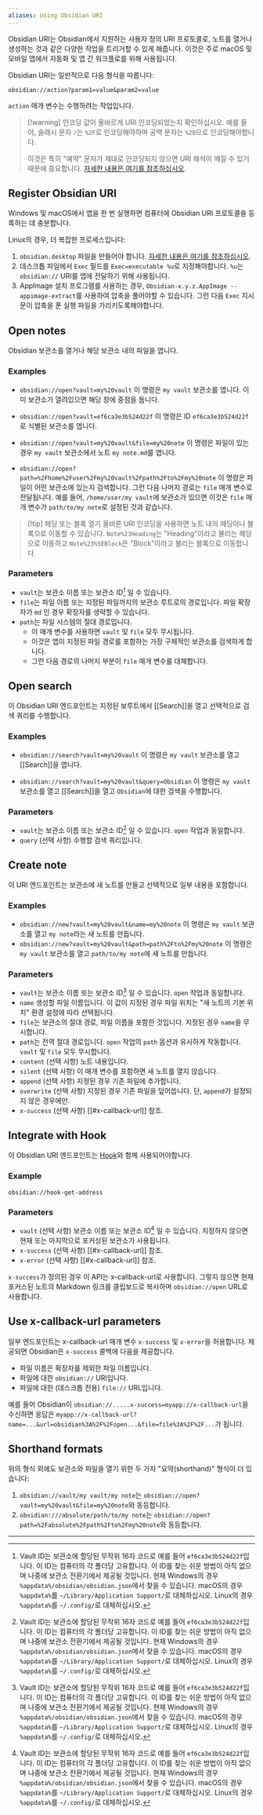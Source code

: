 ```yaml
---
aliases: Using Obsidian URI
---
```

Obsidian URI는 Obsidian에서 지원하는 사용자 정의 URI 프로토콜로, 노트를 열거나 생성하는 것과 같은 다양한 작업을 트리거할 수 있게 해줍니다. 이것은 주로 macOS 및 모바일 앱에서 자동화 및 앱 간 워크플로를 위해 사용됩니다.

Obsidian URI는 일반적으로 다음 형식을 따릅니다:

```
obsidian://action?param1=value&param2=value
```

`action` 매개 변수는 수행하려는 작업입니다.

> [!warning] 인코딩
> 값이 올바르게 URI 인코딩되었는지 확인하십시오. 예를 들어, 슬래시 문자 `/`는 `%2F`로 인코딩해야하며 공백 문자는 `%20`으로 인코딩해야합니다.
> 
> 이것은 특히 "예약" 문자가 제대로 인코딩되지 않으면 URI 해석이 깨질 수 있기 때문에 중요합니다. [자세한 내용은 여기를 참조하십시오](https://en.wikipedia.org/wiki/Percent-encoding).

## Register Obsidian URI

Windows 및 macOS에서 앱을 한 번 실행하면 컴퓨터에 Obsidian URI 프로토콜을 등록하는 데 충분합니다.

Linux의 경우, 더 복잡한 프로세스입니다:

1. `obsidian.desktop` 파일을 만들어야 합니다. [자세한 내용은 여기를 참조하십시오](https://developer.gnome.org/documentation/guidelines/maintainer/integrating.html#desktop-files).
2. 데스크톱 파일에서 `Exec` 필드를 `Exec=executable %u`로 지정해야합니다. `%u`는 `obsidian://` URI를 앱에 전달하기 위해 사용됩니다.
3. AppImage 설치 프로그램를 사용하는 경우, `Obsidian-x.y.z.AppImage --appimage-extract`를 사용하여 압축을 풀어야할 수 있습니다. 그런 다음 `Exec` 지시문이 압축을 푼 실행 파일을 가리키도록해야합니다.

## Open notes

Obsidian 보관소를 열거나 해당 보관소 내의 파일을 엽니다.

### Examples

- `obsidian://open?vault=my%20vault` 이 명령은 `my vault` 보관소를 엽니다. 이미 보관소가 열려있으면 해당 창에 중점을 둡니다.
    
- `obsidian://open?vault=ef6ca3e3b524d22f` 이 명령은 ID `ef6ca3e3b524d22f`로 식별된 보관소를 엽니다.
    
- `obsidian://open?vault=my%20vault&file=my%20note` 이 명령은 파일이 있는 경우 `my vault` 보관소에서 노트 `my note.md`를 엽니다.
    
- `obsidian://open?path=%2Fhome%2Fuser%2Fmy%20vault%2Fpath%2Fto%2Fmy%20note` 이 명령은 파일이 어떤 보관소에 있는지 검색합니다. 그런 다음 나머지 경로는 `file` 매개 변수로 전달됩니다. 예를 들어, `/home/user/my vault`에 보관소가 있으면 이것은 `file` 매개 변수가 `path/to/my note`로 설정된 것과 같습니다.


> [!tip] 헤딩 또는 블록 열기
> 올바른 URI 인코딩을 사용하면 노트 내의 헤딩이나 블록으로 이동할 수 있습니다. `Note%23Heading`는 "Heading"이라고 불리는 헤딩으로 이동하고 `Note%23%5EBlock`은 "Block"이라고 불리는 블록으로 이동합니다.

### Parameters

- `vault`는 보관소 이름 또는 보관소 ID[^1] 일 수 있습니다.
- `file`는 파일 이름 또는 지정된 파일까지의 보관소 루트로의 경로입니다. 파일 확장자가 `md` 인 경우 확장자를 생략할 수 있습니다.
- `path`는 파일 시스템의 절대 경로입니다.
    - 이 매개 변수를 사용하면 `vault` 및 `file` 모두 무시됩니다.
    - 이것은 앱이 지정된 파일 경로를 포함하는 가장 구체적인 보관소를 검색하게 합니다.
    - 그런 다음 경로의 나머지 부분이 `file` 매개 변수를 대체합니다.

## Open search

이 Obsidian URI 엔드포인트는 지정된 보루트에서 [[Search]]을 열고 선택적으로 검색 쿼리를 수행합니다.

### Examples

- `obsidian://search?vault=my%20vault`
  이 명령은 `my vault` 보관소를 열고 [[Search]]을 엽니다.

- `obsidian://search?vault=my%20vault&query=Obsidian`
  이 명령은 `my vault` 보관소를 열고 [[Search]]을 열고 `Obsidian`에 대한 검색을 수행합니다.
  
### Parameters

- `vault`는 보관소 이름 또는 보관소 ID[^1] 일 수 있습니다. `open` 작업과 동일합니다.
- `query` (선택 사항) 수행할 검색 쿼리입니다.

## Create note

이 URI 엔드포인트는 보관소에 새 노트를 만들고 선택적으로 일부 내용을 포함합니다.

### Examples

- `obsidian://new?vault=my%20vault&name=my%20note`
  이 명령은 `my vault` 보관소를 열고 `my note`라는 새 노트를 만듭니다.
- `obsidian://new?vault=my%20vault&path=path%2Fto%2Fmy%20note`
  이 명령은 `my vault` 보관소를 열고 `path/to/my note`에 새 노트를 만듭니다.

### Parameters

- `vault`는 보관소 이름 또는 보관소 ID[^1] 일 수 있습니다. `open` 작업과 동일합니다.
- `name` 생성할 파일 이름입니다. 이 값이 지정된 경우 파일 위치는 "새 노트의 기본 위치" 환경 설정에 따라 선택됩니다.
- `file`는 보관소의 절대 경로, 파일 이름을 포함한 것입니다. 지정된 경우 `name`을 무시합니다.
- `path`는 전역 절대 경로입니다. `open` 작업의 `path` 옵션과 유사하게 작동합니다. `vault` 및 `file` 모두 무시합니다.
- `content` (선택 사항) 노트 내용입니다.
- `silent` (선택 사항) 이 매개 변수를 포함하면 새 노트를 열지 않습니다.
- `append` (선택 사항) 지정된 경우 기존 파일에 추가합니다.
- `overwrite` (선택 사항) 지정된 경우 기존 파일을 덮어씁니다. 단, `append`가 설정되지 않은 경우에만.
- `x-success` (선택 사항) [[#x-callback-url]] 참조.

## Integrate with Hook

이 Obsidian URI 엔드포인트는 [Hook](https://hookproductivity.com/)와 함께 사용되어야합니다.

### Example

`obsidian://hook-get-address`

### Parameters

- `vault` (선택 사항) 보관소 이름 또는 보관소 ID[^1] 일 수 있습니다. 지정하지 않으면 현재 또는 마지막으로 포커싱된 보관소가 사용됩니다.
- `x-success` (선택 사항) [[#x-callback-url]] 참조.
- `x-error` (선택 사항) [[#x-callback-url]] 참조.

`x-success`가 정의된 경우 이 API는 x-callback-url로 사용합니다. 그렇지 않으면 현재 포커스된 노트의 Markdown 링크를 클립보드로 복사하며 `obsidian://open` URL로 사용합니다.

## Use x-callback-url parameters

일부 엔드포인트는 x-callback-url 매개 변수 `x-success` 및 `x-error`을 허용합니다. 제공되면 Obsidian은 `x-success` 콜백에 다음을 제공합니다.

- 파일 이름은 확장자를 제외한 파일 이름입니다.
- 파일에 대한 `obsidian://` URI입니다.
- 파일에 대한 (데스크톱 전용) `file://` URL입니다.

예를 들어 Obsidian이 `obsidian://.....x-success=myapp://x-callback-url`을 수신하면 응답은 `myapp://x-callback-url?name=...&url=obsidian%3A%2F%2Fopen...&file=file%3A%2F%2F...`가 됩니다.

## Shorthand formats

위의 형식 외에도 보관소와 파일을 열기 위한 두 가지 "요약(shorthand)" 형식이 더 있습니다:

1. `obsidian://vault/my vault/my note`는 `obsidian://open?vault=my%20vault&file=my%20note`와 동등합니다.
2. `obsidian:///absolute/path/to/my note`는 `obsidian://open?path=%2Fabsolute%2Fpath%2Fto%2Fmy%20note`와 동등합니다.

---

[^1]: Vault ID는 보관소에 할당된 무작위 16자 코드로 예를 들어 `ef6ca3e3b524d22f`입니다. 이 ID는 컴퓨터의 각 폴더당 고유합니다. 이 ID를 찾는 쉬운 방법이 아직 없으며 나중에 보관소 전환기에서 제공될 것입니다. 현재 Windows의 경우 `%appdata%/obsidian/obsidian.json`에서 찾을 수 있습니다. macOS의 경우 `%appdata%`를 `~/Library/Application Support/`로 대체하십시오. Linux의 경우 `%appdata%`를 `~/.config/`로 대체하십시오.